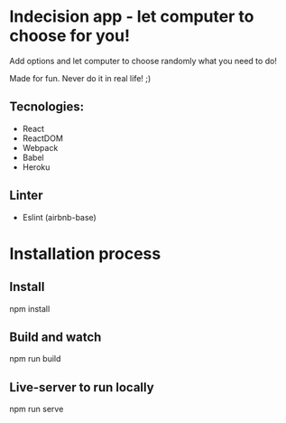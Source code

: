 # Indecision app - let computer to choose for you!

Add options and let computer to choose randomly what you need to do!

Made for fun. Never do it in real life! ;)

## Tecnologies:
* React
* ReactDOM
* Webpack
* Babel
* Heroku

## Linter
* Eslint (airbnb-base)

# Installation process
## Install
npm install

## Build and watch
npm run build

## Live-server to run locally
npm run serve
